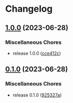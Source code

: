 # Changelog

## [1.0.0](https://github.com/josephdaw/http/compare/v0.1.0...v1.0.0) (2023-06-28)


### Miscellaneous Chores

* release 1.0.0 ([cce412c](https://github.com/josephdaw/http/commit/cce412cc989ed150870ac0ebb47ad7402e36f325))

## [0.1.0](https://github.com/josephdaw/http/compare/v0.0.5-alpha...v0.1.0) (2023-06-28)


### Miscellaneous Chores

* release 0.1.0 ([925327a](https://github.com/josephdaw/http/commit/925327a358a3852d97e296500ee68eefd599e6c5))
